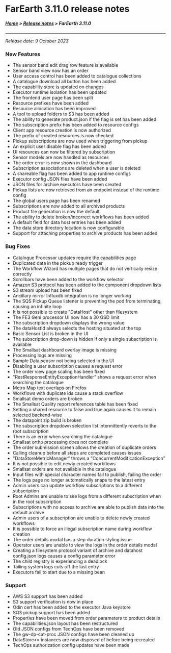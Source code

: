 # FarEarth 3.11.0 release notes

##### [Home](../README.md) > [Release notes](releaseNotesSummary.md) > FarEarth 3.11.0
---
*Release date: 9 October 2023*

### New Features
* The sensor band edit drag row feature is available
* Sensor band view now has an order
* User access control has been added to catalogue collections
* A catalogue download all button has been added
* The capability store is updated on changes
* Executor runtime isolation has been updated
* The frontend user page has been split
* Resource prefixes have been added
* Resource allocation has been improved
* A tool to upload folders to S3 has been added
* The ability to generate product.json if the flag is set has been added
* The subscription prefix has been added to resource configs
* Client app resource creation is now authorized
* The prefix of created resources is now checked
* Pickup subscriptions are now used when triggering from pickup
* An explicit user disable flag has been added
* UI resources can now be filtered by subscription
* Sensor models are now handled as resources
* The order error is now shown in the dashboard
* Subscription associations are deleted when a user is deleted
* A shareable flag has been added to app runtime configs
* Executor config JSON files have been added
* JSON files for archive executors have been created
* Pickup lists are now retrieved from an endpoint instead of the runtime config
* The global users page has been renamed
* Subscriptions are now added to all archived products
* Product file generation is now the default
* The ability to delete broken/incorrect workflows has been added
* A default field for data host entries has been added
* The data store directory location is now configurable
* Support for attaching properties to archive products has been added

### Bug Fixes
* Catalogue Processor updates require the capabilities page
* Duplicated data in the pickup ready trigger
* The Workflow Wizard has multiple pages that do not vertically resize correctly
* Scrollbars have been added to the workflow selector
* Amazon S3 protocol has been added to the component dropdown lists
* S3 stream upload has been fixed
* Ancillary mirror Influxdb integration is no longer working
* The SQS Pickup Queue listener is preventing the pod from terminating, causing an infinite loop
* It is not possible to create "DataHost" other than filesystem
* The FE3 Geni processor UI now has a 30 GSD limit
* The subscription dropdown displays the wrong value
* The dataHostId always selects the hosting situated at the top
* Basic Sensor List is broken in the UI
* The subscription drop-down is hidden if only a single subscription is available
* The Smallsat dashboard overlay image is missing
* Processing logs are missing
* Sample Data sensor not being selected in the UI
* Disabling a user subscription causes a request error
* The order view page scaling has been fixed
* "RestResponseEntityExceptionHandler" shows a request error when searching the catalogue
* Metro Map text overlaps on Firefox
* Workflows with duplicate ids cause a stack overflow
* Smallsat demo orders are broken
* The Smallsat Quality report references table has been fixed
* Setting a shared resource to false and true again causes it to remain selected backend-wise
* The datapoint zip build is broken
* The subscription dropdown selection list intermittently reverts to the root subscription
* There is an error when searching the catalogue
* Smallsat ortho processing does not complete
* The order submission screen allows the creation of duplicate orders
* Calling cleanup before all steps are completed causes issues
* "DataStoreMetricManager" throws a "ConcurrentModificationException"
* It is not possible to edit newly created workflows
* Smallsat orders are not available in the catalogue
* Input files with special character names fail to publish, failing the order
* The logs page no longer automatically snaps to the latest entry
* Admin users can update workflow subscriptions to a different subscription
* Root Admins are unable to see logs from a different subscription when in the root subscription
* Subscriptions with no access to archive are able to publish data into the default archive
* Admin users of a subscription are unable to delete newly created workflows
* It is possible to force an illegal subscription name during workflow creation
* The order details modal has a step duration styling issue
* Operator users are unable to view the logs in the order details modal
* Creating a filesystem protocol variant of archive and datahost config.json logs causes a config parameter error
* The child registry is experiencing a deadlock
* Tailing system logs cuts off the last entry
* Executors fail to start due to a missing bean

### Support
* AWS S3 support has been added
* S3 support verification is now in place
* Odin cert has been added to the executor Java keystore
* SQS pickup support has been added
* Properties have been moved from order parameters to product details
* The capabilities.json layout has been restructured
* Old JSON configs from TechOps have been removed
* The gw-dp-cat-proc JSON configs have been cleaned up
* DataStore<> instances are now disposed of before being recreated
* TechOps authorization config updates have been made